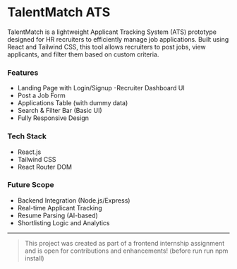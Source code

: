 # TalentMatch ATS

TalentMatch is a lightweight Applicant Tracking System (ATS) prototype designed for HR recruiters to efficiently manage job applications. Built using React and Tailwind CSS, this tool allows recruiters to post jobs, view applicants, and filter them based on custom criteria.

###  Features

- Landing Page with Login/Signup
  -Recruiter Dashboard UI
-  Post a Job Form
-  Applications Table (with dummy data)
- Search & Filter Bar (Basic UI)
- Fully Responsive Design

###  Tech Stack
- React.js
- Tailwind CSS
- React Router DOM

### Future Scope
- Backend Integration (Node.js/Express)
- Real-time Applicant Tracking
- Resume Parsing (AI-based)
- Shortlisting Logic and Analytics

---

> This project was created as part of a frontend internship assignment and is open for contributions and enhancements!
(before run run npm install)
